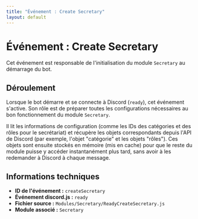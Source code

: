 ```yaml
---
title: "Événement : Create Secretary"
layout: default
---
```


# Événement : Create Secretary

Cet événement est responsable de l'initialisation du module `Secretary` au démarrage du bot.

## Déroulement

Lorsque le bot démarre et se connecte à Discord (`ready`), cet événement s'active. Son rôle est de préparer toutes les configurations nécessaires au bon fonctionnement du module `Secretary`.

Il lit les informations de configuration (comme les IDs des catégories et des rôles pour le secrétariat) et récupère les objets correspondants depuis l'API de Discord (par exemple, l'objet "catégorie" et les objets "rôles"). Ces objets sont ensuite stockés en mémoire (mis en cache) pour que le reste du module puisse y accéder instantanément plus tard, sans avoir à les redemander à Discord à chaque message.

## Informations techniques

- **ID de l'événement :** `createSecretary`
- **Événement discord.js :** `ready`
- **Fichier source :** `Modules/Secretary/ReadyCreateSecretary.js`
- **Module associé :** `Secretary`
